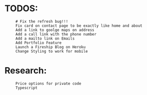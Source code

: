 # TODOS:

         # Fix the refresh bug!!!
         Fix card on contact page to be exactly like home and about
         Add a link to goolge maps on address
         Add a call link with the phone number
         Add a mailto link on Emails
         Add Portfolio Feature
         Launch a Fireship Blog on Heroku
         Change Styling to work for mobile
# Research:
         Price options for private code
         Typescript